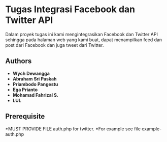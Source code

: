 # Tugas Integrasi Facebook dan Twitter API

Dalam proyek tugas ini kami mengintegrasikan Facebook dan Twitter API sehingga pada halaman web yang kami buat, dapat menampilkan feed dan post dari Facebook dan juga tweet dari Twitter.

## Authors

* **Wych Dewangga**
* **Abraham Sri Paskah**
* **Priambodo Pangestu**
* **Ega Prianto**
* **Mohamad Fahrizal S.**
* **LUL**

## Prerequisite
*MUST PROVIDE FILE auth.php for twitter. 
*For example see file example-auth.php
